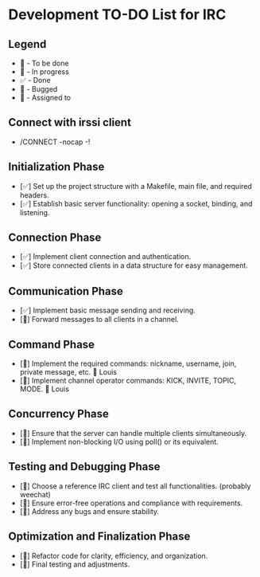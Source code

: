 # Development TO-DO List for IRC

## Legend
- 📝 - To be done
- 🔨 - In progress
- ✅ - Done
- 🐛 - Bugged
- 🤝 - Assigned to

## Connect with irssi client
- /CONNECT -nocap -! <IP> <port> <password> <nickname>

## Initialization Phase
- [✅] Set up the project structure with a Makefile, main file, and required headers. 
- [✅] Establish basic server functionality: opening a socket, binding, and listening.

## Connection Phase
- [✅] Implement client connection and authentication.
- [✅] Store connected clients in a data structure for easy management.

## Communication Phase
- [✅] Implement basic message sending and receiving.
- [📝] Forward messages to all clients in a channel.

## Command Phase
- [📝] Implement the required commands: nickname, username, join, private message, etc. 🤝 Louis
- [📝] Implement channel operator commands: KICK, INVITE, TOPIC, MODE. 🤝 Louis

## Concurrency Phase
- [📝] Ensure that the server can handle multiple clients simultaneously. 
- [📝] Implement non-blocking I/O using poll() or its equivalent. 

## Testing and Debugging Phase
- [📝] Choose a reference IRC client and test all functionalities. (probably weechat)
- [📝] Ensure error-free operations and compliance with requirements. 
- [📝] Address any bugs and ensure stability. 

## Optimization and Finalization Phase
- [📝] Refactor code for clarity, efficiency, and organization.
- [📝] Final testing and adjustments.
